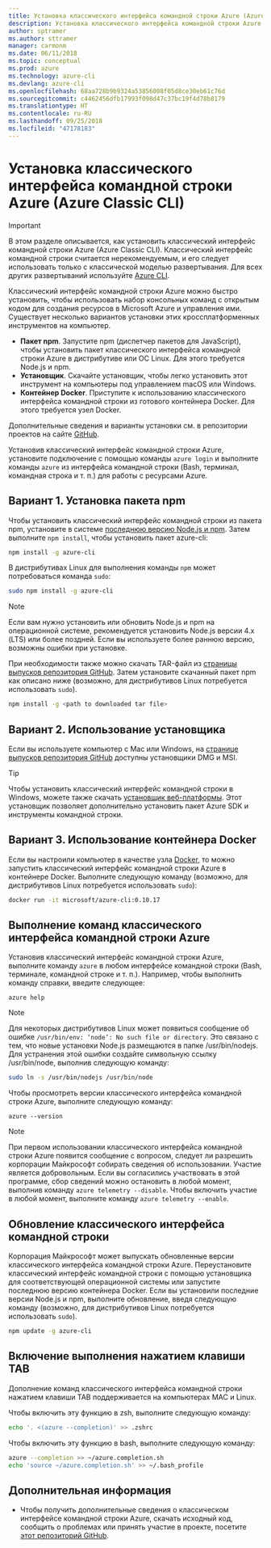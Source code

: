 ```yaml
---
title: Установка классического интерфейса командной строки Azure (Azure Classic CLI)
description: Установка классического интерфейса командной строки Azure на компьютерах Mac OS, Linux и Windows и начало работы со службами Azure.
author: sptramer
ms.author: sttramer
manager: carmonm
ms.date: 06/11/2018
ms.topic: conceptual
ms.prod: azure
ms.technology: azure-cli
ms.devlang: azure-cli
ms.openlocfilehash: 68aa728b9b9324a53856008f05d8ce30eb61c76d
ms.sourcegitcommit: c4462456dfb17993f098d47c37bc19f4d78b8179
ms.translationtype: HT
ms.contentlocale: ru-RU
ms.lasthandoff: 09/25/2018
ms.locfileid: "47178183"
---
```

# <a name="install-the-azure-classic-cli"></a>Установка классического интерфейса командной строки Azure (Azure Classic CLI)

> [!IMPORTANT]
> В этом разделе описывается, как установить классический интерфейс командной строки Azure (Azure Classic CLI). Классический интерфейс командной строки считается нерекомендуемым, и его следует использовать только с классической моделью развертывания.
> Для всех других развертываний используйте [Azure CLI](/cli/azure).

Классический интерфейс командной строки Azure можно быстро установить, чтобы использовать набор консольных команд с открытым кодом для создания ресурсов в Microsoft Azure и управления ими. Существует несколько вариантов установки этих кроссплатформенных инструментов на компьютер.

* **Пакет npm**. Запустите npm (диспетчер пакетов для JavaScript), чтобы установить пакет классического интерфейса командной строки Azure в дистрибутиве или ОС Linux. Для этого требуется Node.js и npm.
* **Установщик**. Скачайте установщик, чтобы легко установить этот инструмент на компьютеры под управлением macOS или Windows.
* **Контейнер Docker**. Приступите к использованию классического интерфейса командной строки из готового контейнера Docker. Для этого требуется узел Docker.

Дополнительные сведения и варианты установки см. в репозитории проектов на сайте [GitHub](https://github.com/azure/azure-xplat-cli).

Установив классический интерфейс командной строки Azure, установите подключение с помощью команды `azure login` и выполните команды `azure` из интерфейса командной строки (Bash, терминал, командная строка и т. п.) для работы с ресурсами Azure.

## <a name="option-1-install-an-npm-package"></a>Вариант 1. Установка пакета npm

Чтобы установить классический интерфейс командной строки из пакета npm, установите в системе [последнюю версию Node.js и npm](https://nodejs.org/en/download/package-manager/). Затем выполните `npm install`, чтобы установить пакет azure-cli:

```bash
npm install -g azure-cli
```

В дистрибутивах Linux для выполнения команды `npm` может потребоваться команда `sudo`:

```bash
sudo npm install -g azure-cli
```

> [!NOTE]
> Если вам нужно установить или обновить Node.js и npm на операционной системе, рекомендуется установить Node.js версии 4.х (LTS) или более поздней. Если вы используете более раннюю версию, возможны ошибки при установке.

При необходимости также можно скачать TAR-файл из [страницы выпусков репозитория GitHub](https://github.com/Azure/azure-xplat-cli/releases). Затем установите скачанный пакет npm как описано ниже (возможно, для дистрибутивов Linux потребуется использовать `sudo`).

```bash
npm install -g <path to downloaded tar file>
```

## <a name="option-2-use-an-installer"></a>Вариант 2. Использование установщика

Если вы используете компьютер с Mac или Windows, на [странице выпусков репозитория GitHub](https://github.com/Azure/azure-xplat-cli/releases) доступны установщики DMG и MSI.

> [!TIP]
> Чтобы установить классический интерфейс командной строки в Windows, можете также скачать [установщик веб-платформы](https://go.microsoft.com/?linkid=9828653). Этот установщик позволяет дополнительно установить пакет Azure SDK и инструменты командной строки.

## <a name="option-3-use-a-docker-container"></a>Вариант 3. Использование контейнера Docker

Если вы настроили компьютер в качестве узла [Docker](https://docs.docker.com/engine/understanding-docker/), то можно запустить классический интерфейс командной строки Azure в контейнере Docker. Выполните следующую команду (возможно, для дистрибутивов Linux потребуется использовать `sudo`):

```bash
docker run -it microsoft/azure-cli:0.10.17
```

## <a name="run-azure-classic-cli-commands"></a>Выполнение команд классического интерфейса командной строки Azure

Установив классический интерфейс командной строки Azure, выполните команду `azure` в любом интерфейсе командной строки (Bash, терминале, командной строке и т. п.). Например, чтобы выполнить команду справки, введите следующее:

```azurecli
azure help
```

> [!NOTE]
> Для некоторых дистрибутивов Linux может появиться сообщение об ошибке `/usr/bin/env: ‘node’: No such file or directory`. Это связано с тем, что новые установки Node.js размещаются в папке /usr/bin/nodejs. Для устранения этой ошибки создайте символьную ссылку /usr/bin/node, выполнив следующую команду:

```bash
sudo ln -s /usr/bin/nodejs /usr/bin/node
```

Чтобы просмотреть версии классического интерфейса командной строки Azure, выполните следующую команду:

```azurecli
azure --version
```

> [!NOTE]
> При первом использовании классического интерфейса командной строки Azure появится сообщение с вопросом, следует ли разрешить корпорации Майкрософт собирать сведения об использовании. Участие является добровольным. Если вы согласились участвовать в этой программе, сбор сведений можно остановить в любой момент, выполнив команду `azure telemetry --disable`. Чтобы включить участие в любой момент, выполните команду `azure telemetry --enable`.

## <a name="update-the-classic-cli"></a>Обновление классического интерфейса командной строки

Корпорация Майкрософт может выпускать обновленные версии классического интерфейса командной строки Azure. Переустановите классический интерфейс командной строки с помощью установщика для соответствующей операционной системы или запустите последнюю версию контейнера Docker. Если вы установили последние версии Node.js и npm, выполните обновление, введя следующую команду (возможно, для дистрибутивов Linux потребуется использовать `sudo`).

```bash
npm update -g azure-cli
```

## <a name="enable-tab-completion"></a>Включение выполнения нажатием клавиши TAB

Дополнение команд классического интерфейса командной строки нажатием клавиши TAB поддерживается на компьютерах MAC и Linux.

Чтобы включить эту функцию в zsh, выполните следующую команду:

```bash
echo '. <(azure --completion)' >> .zshrc
```

Чтобы включить эту функцию в bash, выполните следующую команду:

```bash
azure --completion >> ~/azure.completion.sh
echo 'source ~/azure.completion.sh' >> ~/.bash_profile
```

## <a name="next-steps"></a>Дополнительная информация

* Чтобы получить дополнительные сведения о классическом интерфейсе командной строки Azure, скачать исходный код, сообщить о проблемах или принять участие в проекте, посетите [этот репозиторий GitHub](https://github.com/azure/azure-xplat-cli).

